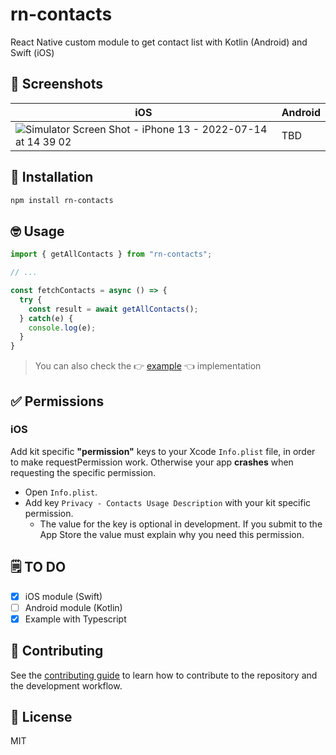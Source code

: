 # rn-contacts

React Native custom module to get contact list with Kotlin (Android) and Swift (iOS)

## 📱 Screenshots

| iOS | Android |
| --- | --- |
| ![Simulator Screen Shot - iPhone 13 - 2022-07-14 at 14 39 02](https://user-images.githubusercontent.com/39446983/179048646-ab179768-f6b1-406c-b01e-690107041cb3.png) | TBD |

## 🚀 Installation

```sh
npm install rn-contacts
```

## 🤓 Usage

```js
import { getAllContacts } from "rn-contacts";

// ...

const fetchContacts = async () => {
  try {
    const result = await getAllContacts();
  } catch(e) {
    console.log(e);
  }
}
```

> You can also check the 👉 [example](https://github.com/arevalu/rn-contacts/tree/master/example) 👈 implementation 

## ✅ Permissions

### iOS

Add kit specific **"permission"** keys to your Xcode `Info.plist` file, in order to make requestPermission work. Otherwise your app **crashes** when requesting the specific permission. 
* Open `Info.plist`. 
* Add key `Privacy - Contacts Usage Description` with your kit specific permission. 
  * The value for the key is optional in development. If you submit to the App Store the value must explain why you need this permission.

## 🗒 TO DO

- [x] iOS module (Swift)
- [ ] Android module (Kotlin)
- [x] Example with Typescript

## 🤝 Contributing

See the [contributing guide](CONTRIBUTING.md) to learn how to contribute to the repository and the development workflow.

## 📃 License

MIT
